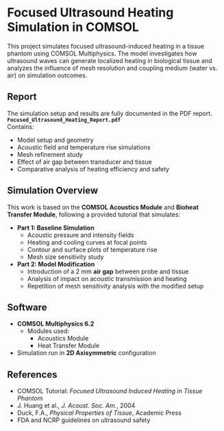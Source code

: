 # Focused Ultrasound Heating Simulation in COMSOL

This project simulates focused ultrasound-induced heating in a tissue phantom using COMSOL Multiphysics. The model investigates how ultrasound waves can generate localized heating in biological tissue and analyzes the influence of mesh resolution and coupling medium (water vs. air) on simulation outcomes.

## Report
The simulation setup and results are fully documented in the PDF report.
**`Focused_Ultrasound_Heating_Report.pdf`**  
Contains:
- Model setup and geometry
- Acoustic field and temperature rise simulations
- Mesh refinement study
- Effect of air gap between transducer and tissue
- Comparative analysis of heating efficiency and safety

## Simulation Overview

This work is based on the **COMSOL Acoustics Module** and **Bioheat Transfer Module**, following a provided tutorial that simulates:
- **Part 1: Baseline Simulation**
  - Acoustic pressure and intensity fields
  - Heating and cooling curves at focal points
  - Contour and surface plots of temperature rise
  - Mesh size sensitivity study
- **Part 2: Model Modification**
  - Introduction of a 2 mm **air gap** between probe and tissue
  - Analysis of impact on acoustic transmission and heating
  - Repetition of mesh sensitivity analysis with the modified setup

## Software

- **COMSOL Multiphysics 6.2**
  - Modules used:
    - Acoustics Module
    - Heat Transfer Module
- Simulation run in **2D Axisymmetric** configuration

## References

- COMSOL Tutorial: *Focused Ultrasound Induced Heating in Tissue Phantom*
- J. Huang et al., *J. Acoust. Soc. Am.*, 2004
- Duck, F.A., *Physical Properties of Tissue*, Academic Press
- FDA and NCRP guidelines on ultrasound safety
